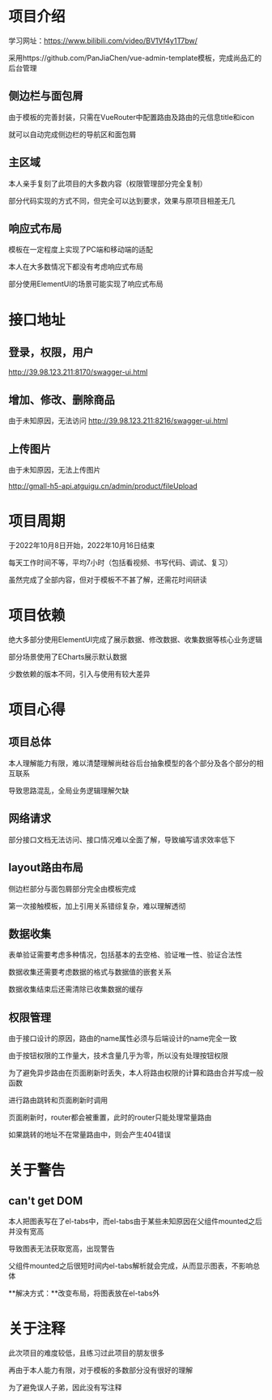 # 项目介绍

学习网址：https://www.bilibili.com/video/BV1Vf4y1T7bw/

采用https://github.com/PanJiaChen/vue-admin-template模板，完成尚品汇的后台管理

## 侧边栏与面包屑

由于模板的完善封装，只需在VueRouter中配置路由及路由的元信息title和icon

就可以自动完成侧边栏的导航区和面包屑

## 主区域

本人亲手复刻了此项目的大多数内容（权限管理部分完全复制）

部分代码实现的方式不同，但完全可以达到要求，效果与原项目相差无几

## 响应式布局

模板在一定程度上实现了PC端和移动端的适配

本人在大多数情况下都没有考虑响应式布局

部分使用ElementUI的场景可能实现了响应式布局

# 接口地址

## 登录，权限，用户

http://39.98.123.211:8170/swagger-ui.html

## 增加、修改、删除商品

由于未知原因，无法访问
http://39.98.123.211:8216/swagger-ui.html

## 上传图片

由于未知原因，无法上传图片

http://gmall-h5-api.atguigu.cn/admin/product/fileUpload

# 项目周期

于2022年10月8日开始，2022年10月16日结束

每天工作时间不等，平均7小时（包括看视频、书写代码、调试、复习）

虽然完成了全部内容，但对于模板不不甚了解，还需花时间研读

# 项目依赖

绝大多部分使用ElementUI完成了展示数据、修改数据、收集数据等核心业务逻辑

部分场景使用了ECharts展示默认数据

少数依赖的版本不同，引入与使用有较大差异

# 项目心得

## 项目总体

本人理解能力有限，难以清楚理解尚硅谷后台抽象模型的各个部分及各个部分的相互联系

导致思路混乱，全局业务逻辑理解欠缺

## 网络请求

部分接口文档无法访问、接口情况难以全面了解，导致编写请求效率低下

## layout路由布局

侧边栏部分与面包屑部分完全由模板完成

第一次接触模板，加上引用关系错综复杂，难以理解透彻

## 数据收集

表单验证需要考虑多种情况，包括基本的去空格、验证唯一性、验证合法性

数据收集还需要考虑数据的格式与数据值的嵌套关系

数据收集结束后还需清除已收集数据的缓存

## 权限管理

由于接口设计的原因，路由的name属性必须与后端设计的name完全一致

由于按钮权限的工作量大，技术含量几乎为零，所以没有处理按钮权限

为了避免异步路由在页面刷新时丢失，本人将路由权限的计算和路由合并写成一般函数

进行路由跳转和页面刷新时调用

页面刷新时，router都会被重置，此时的router只能处理常量路由

如果跳转的地址不在常量路由中，则会产生404错误

# 关于警告

## can't get DOM

本人把图表写在了el-tabs中，而el-tabs由于某些未知原因在父组件mounted之后并没有宽高

导致图表无法获取宽高，出现警告

父组件mounted之后很短时间内el-tabs解析就会完成，从而显示图表，不影响总体

**解决方式：**改变布局，将图表放在el-tabs外

# 关于注释

此次项目的难度较低，且练习过此项目的朋友很多

再由于本人能力有限，对于模板的多数部分没有很好的理解

为了避免误人子弟，因此没有写注释



